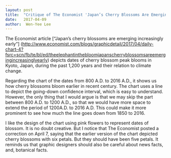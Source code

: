```yaml
---
layout: post
title:  "Critique of The Economist 'Japan’s Cherry Blossoms Are Emerging Increasingly Early' Graphic"
date:   2017-04-09
author:  Wen-Yee Lee
---
```

The Economist article [“Japan’s cherry blossoms are emerging increasingly early”] (http://www.economist.com/blogs/graphicdetail/2017/04/daily-chart-4?fsrc=scn/fb/te/bl/ed/theelephantinthebloomjapanscherryblossomsareemergingincreasinglyearly) depicts dates of cherry blossom peak blooms in Kyoto, Japan, during the past 1,200 years and their relation to climate change. 

Regarding the chart of the dates from 800 A.D. to 2016 A.D., it shows us how cherry blossoms bloom earlier in recent century. The chart uses a line to depict the going-down confidence interval, which is easy to understand.  However, the only thing that I would argue is that we may skip the part between 800 A.D. to 1200 A.D., so that we would have more space to extend the period of 1200A.D. to 2016 A.D. This could make it more prominent to see how much the line goes down from 1850 to 2016. 

I like the design of the chart using pink flowers to represent dates of blossom. It is no doubt creative. But I notice that The Economist posted a correction on April 7, saying that the earlier version of the chart depicted cherry blossoms with six petals. But they should have been five petals. It reminds us that graphic designers should also be careful about news facts, and, botanical facts. 
